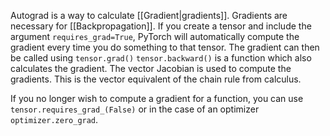 Autograd is a way to calculate [[Gradient|gradients]]. Gradients are necessary for [[Backpropagation]]. If you create a tensor and include the argument `requires_grad=True`, PyTorch will automatically compute the gradient every time you do something to that tensor. The gradient can then be called using `tensor.grad()`
`tensor.backward()` is a function which also calculates the gradient.
	The vector Jacobian is used to compute the gradients. This is the vector equivalent of the chain rule from calculus.

If you no longer wish to compute a gradient for a function, you can use `tensor.requires_grad_(False)` or in the case of an optimizer `optimizer.zero_grad`.
